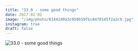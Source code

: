 ```yaml
---
title: "33.0 - some good things"
date: 2017-02-02
image: "/img/photo/81442d0a3c050b59fbc8470145f2a2c9.jpg"
instagram: true
draft: false
---
```


![33.0 - some good things](/img/photo/81442d0a3c050b59fbc8470145f2a2c9.jpg)
